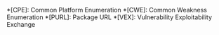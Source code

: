 *[CPE]: Common Platform Enumeration
*[CWE]: Common Weakness Enumeration
*[PURL]: Package URL
*[VEX]: Vulnerability Exploitability Exchange